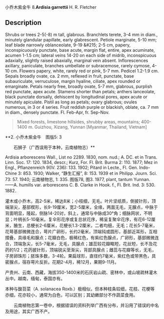 小乔木紫金牛
8.**Ardisia garrettii** H. R. Fletcher

## Description
Shrubs or trees 2-5(-8) m tall, glabrous. Branchlets terete, 3-4 mm in diam., minutely glandular papillate, early glabrescent. Petiole marginate, 5-10 mm; leaf blade narrowly oblanceolate, 9-19 &amp;#215; 2-5 cm, papery, inconspicuously punctate, base acute, margin flat, entire, apex acuminate, acumen 1-1.5 cm; lateral veins 14-20 on each side of midrib, inconspicuous adaxially, slightly raised abaxially, marginal vein absent. Inflorescences axillary, paniculate, branches umbellate or subracemose, rarely cymose, 4-10 cm. Flowers papery, white, rarely red or pink, 5-7 mm. Pedicel 1.2-1.9 cm. Sepals broadly ovate, ca. 2 mm, reflexed in fruit, punctate, base subauriculate, verruculose, margin hyaline, ciliate, apex rounded or emarginate. Petals nearly free, broadly ovate, 5-7 mm, glabrous, purplish red punctate, apex acute. Stamens shorter than petals; anthers lanceolate, black punctate dorsally, dehiscent by longitudinal pores, apex acute or minutely apiculate. Pistil as long as petals; ovary glabrous; ovules numerous, in 3 or 4 series. Fruit reddish purple or blackish, oblate, ca. 7 mm in diam., densely punctate. Fl. Feb-Apr, fr. Sep-Nov.


> Mixed forests, limestone hillsides, shrubby areas, mountains; 400-1400 m. Guizhou, Xizang, Yunnan [Myanmar, Thailand, Vietnam]

**2. 小乔木紫金牛　图版5: 3
<p style='text-indent:28px'>石狮子（广西误用于本种，云南植物志）**

Ardisia arborescens Wall., List no 2289. 1830, nom. nud.; A. DC. et in Trans. Linn. Soc. 17: 120. 1834, descr.; Kurz, For. Fl. Brit. Burma 2: 110. 1877; Mez in Engl., Pflanzenreich 9(Ⅳ. 236): 133. 1902; Pitard in Lecte., Fl. Gen. Indo-Chine 3: 853. 1930; Walker, “静生汇报”, 8: 153. 1939 et in Philipp. Journ. Sci. 73: 57. 1940; 云南植物志, 1: 335. 图版78, 图3. 1977, plant, tantum Yunnan. ——A. humills var. arborescens C. B. Clarke in Hook. f., Fl. Brit. Ind. 3: 530. 1882．

灌木或小乔木，高2-5米，稀达8米；小枝细，无毛。叶片坚纸质，倒披针形，顶端渐尖，基部楔形，长9-19厘米，宽2-5厘米，全缘，两面无毛，无腺点，中脉于背面明显，隆起，侧脉14-20对，斜上，通常与中脉成30°角；细脉网状，不明显；叶柄长5-10毫米。复伞形花序或复总状花序，稀呈复聚伞花序，有花6-12厘米，腋生，总梗长2-6厘米，花梗长1.3-2厘米，二者均细，无毛；花长5-7毫米，花萼基部微微连合，萼片广卵形，长约2毫米，顶端钝或圆形，基部近耳形，互相摺叠，具缘毛和腺点；花瓣白色，极稀红色，有紫红色腺点，广卵形，基部微微连合，顶端急尖，长5-7毫米，无毛，具腺点；雄蕊较花瓣略短，花丝短，长不及花药的1/2；花药披针形，顶端锐尖至渐尖，背部具腺点；雌蕊与花瓣等长，无毛，子房卵珠形；胚珠多数，3-4轮。果扁球形，直径约7毫米，紫红色或带黑色，具密腺点，宿存萼片反折。花期2-4月，稀12月，果期9-11月。

产贵州、云南、西藏，海拔350-1400米的石灰岩山疏、密林中，或山坡疏林灌木丛中。越南，缅甸，泰国亦有。

本种与酸苔菜（A. solanacea Roxb.）极相似，但本种枝条较细，花枝、花梗等亦细，花亦较小，通常为白色，可以区别；其幼嫩部分不作蔬菜食用。
<p style='text-indent:28px'>云南植物志第一卷中，根据错误的资料列举广西有分布，并沿用了错误的中名及用途，其实广西不产。
